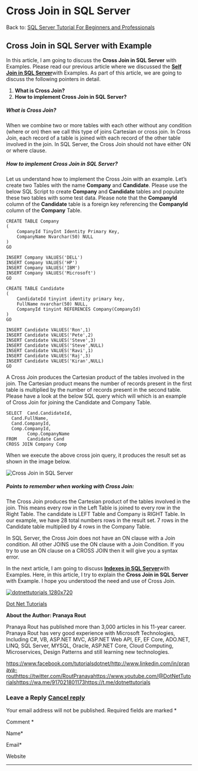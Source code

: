 # Cross Join in SQL Server
		

Back to: [SQL Server Tutorial For Beginners and Professionals](https://dotnettutorials.net/course/ms-sql-server/)

## **Cross Join in SQL Server with Example**

In this article, I am going to discuss the **Cross Join in SQL Server** with Examples. Please read our previous article where we discussed the [**Self Join in SQL Server**](https://dotnettutorials.net/lesson/self-join-sql-server/)with Examples. As part of this article, we are going to discuss the following pointers in detail.

1. **What is Cross Join?**
2. **How to implement Cross Join in SQL Server?**

##### **What is Cross Join?**

When we combine two or more tables with each other without any condition (where or on) then we call this type of joins Cartesian or cross join. In Cross Join, each record of a table is joined with each record of the other table involved in the join. In SQL Server, the Cross Join should not have either ON or where clause.

##### **How to implement Cross Join in SQL Server?**

Let us understand how to implement the Cross Join with an example. Let’s create two Tables with the name **Company** and **Candidate**. Please use the below SQL Script to create **Company** and **Candidate** tables and populate these two tables with some test data. Please note that the **CompanyId** column of the **Candidate** table is a foreign key referencing the **CompanyId** column of the **Company** Table.

```
CREATE TABLE Company
(
    CompanyId TinyInt Identity Primary Key,
    CompanyName Nvarchar(50) NULL
)
GO

INSERT Company VALUES('DELL')
INSERT Company VALUES('HP')
INSERT Company VALUES('IBM')
INSERT Company VALUES('Microsoft')
GO

CREATE TABLE Candidate
(
    CandidateId tinyint identity primary key,
    FullName nvarchar(50) NULL,
    CompanyId tinyint REFERENCES Company(CompanyId)
)
GO

INSERT Candidate VALUES('Ron',1)
INSERT Candidate VALUES('Pete',2)
INSERT Candidate VALUES('Steve',3)
INSERT Candidate VALUES('Steve',NULL)
INSERT Candidate VALUES('Ravi',1)
INSERT Candidate VALUES('Raj',3)
INSERT Candidate VALUES('Kiran',NULL)
GO
```

A Cross Join produces the Cartesian product of the tables involved in the join. The Cartesian product means the number of records present in the first table is multiplied by the number of records present in the second table. Please have a look at the below SQL query which will which is an example of Cross Join for joining the Candidate and Company Table.

```
SELECT  Cand.CandidateId,
  Cand.FullName,
  Cand.CompanyId, 
  Comp.CompanyId,
        Comp.CompanyName
FROM	Candidate Cand
CROSS JOIN Company Comp
```

When we execute the above cross join query, it produces the result set as shown in the image below.

![Cross Join in SQL Server](https://dotnettutorials.net/wp-content/uploads/2018/07/word-image-250.png "Cross Join in SQL Server")

##### **Points to remember when working with Cross Join:**

The Cross Join produces the Cartesian product of the tables involved in the join. This means every row in the Left Table is joined to every row in the Right Table. The candidate is LEFT Table and Company is RIGHT Table. In our example, we have 28 total numbers rows in the result set. 7 rows in the Candidate table multiplied by 4 rows in the Company Table. 

In SQL Server, the Cross Join does not have an ON clause with a Join condition. All other JOINS use the ON clause with a Join Condition.  If you try to use an ON clause on a CROSS JOIN then it will give you a syntax error.

In the next article, I am going to discuss [**Indexes in SQL Server**](https://dotnettutorials.net/lesson/sql-server-indexes/)with Examples. Here, in this article, I try to explain the **Cross Join in SQL Server** with Example. I hope you understood the need and use of Cross Join. 

[![dotnettutorials 1280x720](https://dotnettutorials.net/wp-content/uploads/2023/10/dotnettutorials-1280x720-1.png)](https://dotnettutorials.net/pranaya-rout/)

[Dot Net Tutorials](https://dotnettutorials.net/pranaya-rout/)

**About the Author: Pranaya Rout**

Pranaya Rout has published more than 3,000 articles in his 11-year career. Pranaya Rout has very good experience with Microsoft Technologies, Including C#, VB, ASP.NET MVC, ASP.NET Web API, EF, EF Core, ADO.NET, LINQ, SQL Server, MYSQL, Oracle, ASP.NET Core, Cloud Computing, Microservices, Design Patterns and still learning new technologies.

https://www.facebook.com/tutorialsdotnet/http://www.linkedin.com/in/pranaya-routhttps://twitter.com/RoutPranayahttps://www.youtube.com/@DotNetTutorialshttps://wa.me/917021801173https://t.me/dotnettutorials

### Leave a Reply [Cancel reply](/lesson/cross-join-in-sql-server/#respond)

Your email address will not be published. Required fields are marked \*

Comment \* 

Name\*

Email\*

Website

---